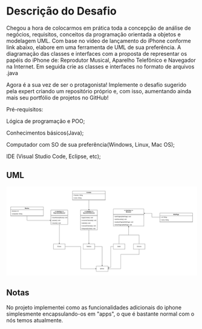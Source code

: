 # Descrição do Desafio
Chegou a hora de colocarmos em prática toda a concepção de análise de negócios, requisitos, conceitos da programação orientada a objetos e modelagem UML. Com base no vídeo de lançamento do iPhone conforme link abaixo, elabore em uma ferramenta de UML de sua preferência. A diagramação das classes e interfaces com a proposta de representar os papéis do iPhone de: Reprodutor Musical, Aparelho Telefônico e Navegador na Internet. Em seguida crie as classes e interfaces no formato de arquivos .java



Agora é a sua vez de ser o protagonista! Implemente o desafio sugerido pela expert criando um repositório próprio e, com isso, aumentando ainda mais seu portfólio de projetos no GitHub!

Pré-requisitos:

Lógica de programação e POO;

Conhecimentos básicos(Java);

Computador com SO de sua preferência(Windows, Linux, Mac OS);

IDE (Visual Studio Code, Eclipse, etc);

## UML

![Diagrama UML da implementação](./.images/download.jpeg)

## Notas
No projeto implementei como as funcionalidades adicionais do iphone simplesmente encapsulando-os em "apps", o que é bastante normal com o nós temos atualmente.